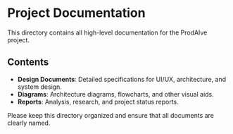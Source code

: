  # Project Documentation

This directory contains all high-level documentation for the ProdAIve project.

## Contents

- **Design Documents**: Detailed specifications for UI/UX, architecture, and system design.
- **Diagrams**: Architecture diagrams, flowcharts, and other visual aids.
- **Reports**: Analysis, research, and project status reports.

Please keep this directory organized and ensure that all documents are clearly named.